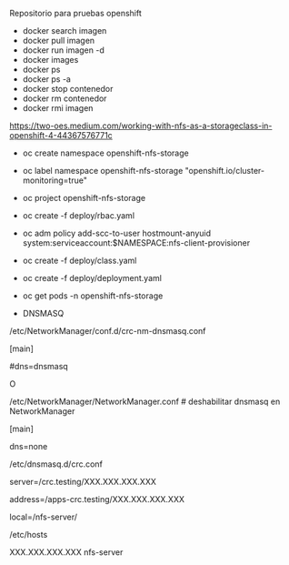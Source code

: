 Repositorio para pruebas openshift

- docker search imagen
- docker pull imagen
- docker run imagen -d
- docker images
- docker ps
- docker ps -a
- docker stop contenedor
- docker rm contenedor
- docker rmi imagen


https://two-oes.medium.com/working-with-nfs-as-a-storageclass-in-openshift-4-44367576771c

- oc create namespace openshift-nfs-storage
- oc label namespace openshift-nfs-storage "openshift.io/cluster-monitoring=true"
- oc project openshift-nfs-storage
- oc create -f deploy/rbac.yaml
- oc adm policy add-scc-to-user hostmount-anyuid system:serviceaccount:$NAMESPACE:nfs-client-provisioner
- oc create -f deploy/class.yaml 
- oc create -f deploy/deployment.yaml
- oc get pods -n openshift-nfs-storage



- DNSMASQ

/etc/NetworkManager/conf.d/crc-nm-dnsmasq.conf

[main]

#dns=dnsmasq


O

/etc/NetworkManager/NetworkManager.conf # deshabilitar dnsmasq en NetworkManager

[main]

dns=none




/etc/dnsmasq.d/crc.conf 

server=/crc.testing/XXX.XXX.XXX.XXX

address=/apps-crc.testing/XXX.XXX.XXX.XXX

local=/nfs-server/


/etc/hosts

XXX.XXX.XXX.XXX nfs-server

